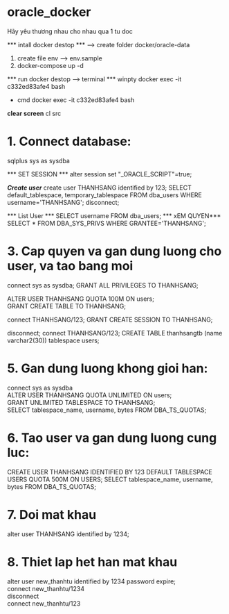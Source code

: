 # oracle_docker
Hãy yêu thương nhau cho nhau qua 1 tu doc

*** intall docker destop ***
--> create folder docker/oracle-data
1. create file env --> env.sample
2. docker-compose up -d

*** run docker destop --> terminal ***
winpty docker exec -it c332ed83afe4 bash
- cmd
docker exec -it c332ed83afe4 bash

**clear screen**
cl src



# 1. Connect database:
sqlplus sys as sysdba 

*** SET SESSION ***
alter session set "_ORACLE_SCRIPT"=true;

***Create user***
create user THANHSANG identified by 123;
SELECT default_tablespace, temporary_tablespace FROM dba_users WHERE username='THANHSANG';
disconnect;

*** List User ***
SELECT username FROM dba_users;
*** xEM QUYEN***
SELECT * FROM DBA_SYS_PRIVS WHERE GRANTEE='THANHSANG';

# 3. Cap quyen va gan dung luong cho user, va tao bang moi
connect sys as sysdba;
GRANT ALL PRIVILEGES TO THANHSANG;

ALTER USER THANHSANG QUOTA 100M ON users;                                             
GRANT CREATE TABLE TO THANHSANG;

connect THANHSANG/123;
GRANT CREATE SESSION TO THANHSANG;

disconnect;
connect THANHSANG/123;
CREATE TABLE thanhsangtb (name varchar2(30)) tablespace users;

# 5. Gan dung luong khong gioi han:
connect sys as sysdba                                                                      
ALTER USER THANHSANG QUOTA UNLIMITED ON users;                                           
GRANT UNLIMITED TABLESPACE TO THANHSANG;                                                 
SELECT tablespace_name, username, bytes FROM DBA_TS_QUOTAS;

# 6. Tao user va gan dung luong cung luc:
CREATE USER THANHSANG IDENTIFIED BY 123 DEFAULT TABLESPACE USERS QUOTA 500M ON USERS;
SELECT tablespace_name, username, bytes FROM DBA_TS_QUOTAS;    

# 7. Doi mat khau
alter user THANHSANG identified by 1234;   

# 8. Thiet lap het han mat khau
alter user new_thanhtu identified by 1234 password expire;                                 
connect new_thanhtu/1234                                                                   
disconnect                                                                                 
connect new_thanhtu/123
